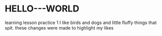 # HELLO---WORLD
learning lesson practice 1
I like birds and dogs and little fluffy things that spit.
these changes were made to highlight my likes
